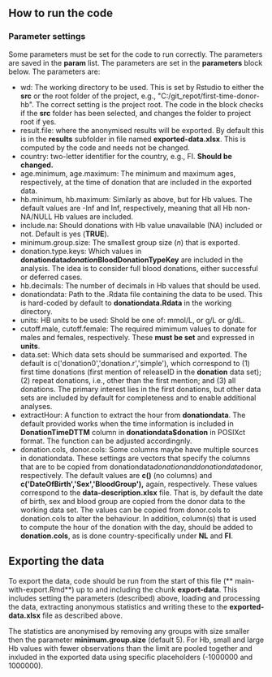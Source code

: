 ## How to run the code

### Parameter settings

Some parameters must be set for the code to run correctly. The parameters 
are saved in the **param** list. The parameters are set in the **parameters** block
below. The parameters are:

- wd: The working directory to be used. This is set by Rstudio to either the **src**
or the root folder of the project, e.g., "C:/git_repot/first-time-donor-hb".
The correct setting is the project root. The code in the block checks if the 
**src** folder has been selected, and changes the folder to project root if yes.
- result.file: where the anonymised results will be exported. By default this
is in the **results** subfolder in file named **exported-data.xlsx**. This is computed
by the code and needs not be changed.
- country: two-letter identifier for the country, e.g., FI. **Should be changed.**
- age.minimum, age.maximum: The minimum and maximum ages, respectively, at the
time of donation that are included in the exported data.
- hb.minimum, hb.maximum: Similarly as above, but for Hb values. The default
values are -Inf and Inf, respectively, meaning that all Hb non-NA/NULL Hb values 
are included. 
- include.na: Should donations with Hb value unavailable (NA) included or not.
Default is yes (**TRUE**).
- minimum.group.size: The smallest group size (*n*) that is exported.
- donation.type.keys: Which values in **donationdata$donation$BloodDonationTypeKey**
are included in the analysis. The idea is to consider full blood donations, 
either successful or deferred cases.
- hb.decimals: The number of decimals in Hb values that should be used.
- donationdata: Path to the .Rdata file containing the data to be used. This is
hard-coded by default to **donationdata.Rdata** in the working directory.
- units: HB units to be used: Shold be one of: mmol/L, or g/L or g/dL.
- cutoff.male, cutoff.female: The required mimimum values to donate for males 
and females, respectively. These **must be set** and expressed in **units**.
- data.set: Which data sets should be summarised and exported. The default is
c('donation0','donation.r','simple'), which correspond to (1) first time donations 
(first mention of releaseID in the **donation** data set); (2) repeat donations, 
i.e., other than the first mention; and (3) all donations. The primary interest 
lies in the first donations, but other data sets are included by default for 
completeness and to enable additional analyses.
- extractHour: A function to extract the hour from **donationdata**. The default 
provided works when the time information is included in **DonationTimeDTTM** 
column in **donationdata$donation** in POSIXct format. The function
can be adjusted accordingnly.
- donation.cols, donor.cols: Some columns maybe have multiple sources in
donationdata. These settings are vectors that specify the columns that are to be
copied from donationdata$donation and donationdata$donor, respectively. 
The default values are **c()** (no columns) and **c('DateOfBirth','Sex','BloodGroup'),**
again, respectively. These values correspond to the **data-description.xlsx** file.
That is, by default the date of birth, sex and blood group
are copied from the donor data to the working data set. The values can be copied
from donor.cols to donation.cols to alter the behaviour. In addition, column(s) 
that is used to compute the hour of the donation with the day, should be added
to **donation.cols**, as is done country-specifically under **NL** and **FI**.

## Exporting the data

To export the data, code should be run from the start of this file 
(** main-with-export.Rmd**) up to and including the chunk **export-data**. 
This includes setting the parameters (described) above, loading and processing 
the data, extracting anonymous statistics and writing these to the 
**exported-data.xlsx** file as described above.

The statistics are anonymised by removing any groups with size smaller then 
the parameter **minimum.group.size** (default 5). For Hb, small and large Hb
values with fewer observations than the limit are pooled together and inxluded
in the exported data using specific placeholders (-1000000 and 1000000). 
